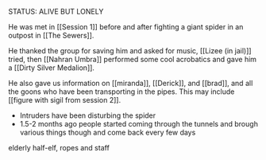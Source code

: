 STATUS: ALIVE BUT LONELY

He was met in [[Session 1]] before and after fighting a giant spider in an outpost in [[The Sewers]]. 

He thanked the group for saving him and asked for music, [[Lizee (in jail)]] tried, then [[Nahran Umbra]] performed some cool acrobatics and gave him a [[Dirty Silver Medalion]]. 

He also gave us information on [[miranda]], [[Derick]], and [[brad]], and all the goons who have been transporting in the pipes. This may include [[figure with sigil from session 2]]. 
-   Intruders have been disturbing the spider
-   1.5-2 months ago people started coming through the tunnels and brough various things though and come back every few days

elderly half-elf, ropes and staff